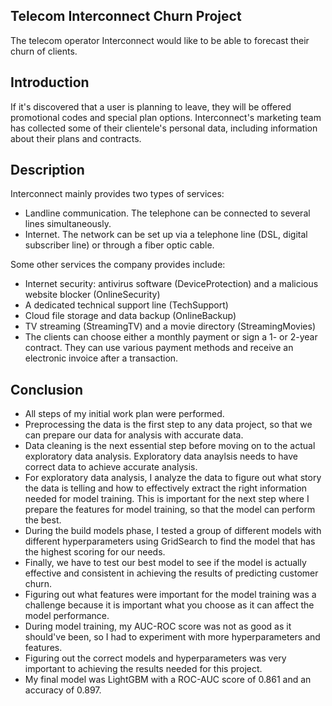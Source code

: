 ## Telecom Interconnect Churn Project

The telecom operator Interconnect would like to be able to forecast their churn of clients.

## Introduction
If it's discovered that a user is planning to leave, they will be offered promotional codes and special plan options. Interconnect's marketing team has collected some of their clientele's personal data, including information about their plans and contracts.

## Description

Interconnect mainly provides two types of services:

- Landline communication. The telephone can be connected to several lines simultaneously.
- Internet. The network can be set up via a telephone line (DSL, digital subscriber line) or through a fiber optic cable.

Some other services the company provides include:

- Internet security: antivirus software (DeviceProtection) and a malicious website blocker (OnlineSecurity)
- A dedicated technical support line (TechSupport)
- Cloud file storage and data backup (OnlineBackup)
- TV streaming (StreamingTV) and a movie directory (StreamingMovies)
- The clients can choose either a monthly payment or sign a 1- or 2-year contract. They can use various payment methods and receive an electronic invoice after a transaction.

## Conclusion
- All steps of my initial work plan were performed.
- Preprocessing the data is the first step to any data project, so that we can prepare our data for analysis with accurate data.
- Data cleaning is the next essential step before moving on to the actual exploratory data analysis. Exploratory data anaylsis needs to have correct data to achieve accurate analysis. 
- For exploratory data analysis, I analyze the data to figure out what story the data is telling and how to effectively extract the right information needed for model training. This is important for the next step where I prepare the features for model training, so that the model can perform the best.
- During the build models phase, I tested a group of different models with different hyperparameters using GridSearch to find the model that has the highest scoring for our needs. 
- Finally, we have to test our best model to see if the model is actually effective and consistent in achieving the results of predicting customer churn.
- Figuring out what features were important for the model training was a challenge because it is important what you choose as it can affect the model performance. 
- During model training, my AUC-ROC score was not as good as it should've been, so I had to experiment with more hyperparameters and features. 
- Figuring out the correct models and hyperparameters was very important to achieving the results needed for this project. 
- My final model was LightGBM with a ROC-AUC score of 0.861 and an accuracy of 0.897. 
